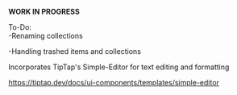 **WORK IN PROGRESS**

To-Do:  
  -Renaming collections
  
  -Handling trashed items and collections


Incorporates TipTap's Simple-Editor for text editing and formatting

https://tiptap.dev/docs/ui-components/templates/simple-editor
